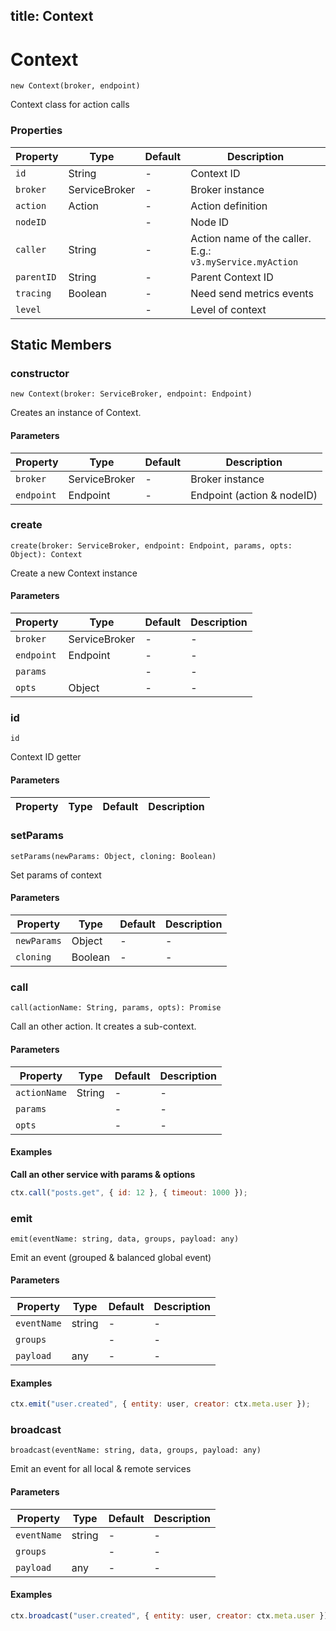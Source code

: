 title: Context
---



# Context




`new Context(broker, endpoint)`

Context class for action calls




### Properties

| Property | Type | Default | Description |
| -------- | ---- | ------- | ----------- |
| `id` | String | - | Context ID |
| `broker` | ServiceBroker | - | Broker instance |
| `action` | Action | - | Action definition |
| `nodeID` |  | - | Node ID |
| `caller` | String | - | Action name of the caller. E.g.: `v3.myService.myAction` |
| `parentID` | String | - | Parent Context ID |
| `tracing` | Boolean | - | Need send metrics events |
| `level` |  | - | Level of context |







## Static Members



### constructor



`new Context(broker: ServiceBroker, endpoint: Endpoint)`

Creates an instance of Context.


#### Parameters

| Property | Type | Default | Description |
| -------- | ---- | ------- | ----------- |
| `broker` | ServiceBroker | - | Broker instance |
| `endpoint` | Endpoint | - | Endpoint (action & nodeID) |








### create



`create(broker: ServiceBroker, endpoint: Endpoint, params, opts: Object): Context`

Create a new Context instance


#### Parameters

| Property | Type | Default | Description |
| -------- | ---- | ------- | ----------- |
| `broker` | ServiceBroker | - | - |
| `endpoint` | Endpoint | - | - |
| `params` |  | - | - |
| `opts` | Object | - | - |








### id



`id`

Context ID getter



#### Parameters

| Property | Type | Default | Description |
| -------- | ---- | ------- | ----------- |








### setParams



`setParams(newParams: Object, cloning: Boolean)`

Set params of context


#### Parameters

| Property | Type | Default | Description |
| -------- | ---- | ------- | ----------- |
| `newParams` | Object | - | - |
| `cloning` | Boolean | - | - |








### call



`call(actionName: String, params, opts): Promise`

Call an other action. It creates a sub-context.


#### Parameters

| Property | Type | Default | Description |
| -------- | ---- | ------- | ----------- |
| `actionName` | String | - | - |
| `params` |  | - | - |
| `opts` |  | - | - |






#### Examples




**Call an other service with params &amp; options**


```js
ctx.call("posts.get", { id: 12 }, { timeout: 1000 });
```





### emit



`emit(eventName: string, data, groups, payload: any)`

Emit an event (grouped & balanced global event)


#### Parameters

| Property | Type | Default | Description |
| -------- | ---- | ------- | ----------- |
| `eventName` | string | - | - |
| `groups` |  | - | - |
| `payload` | any | - | - |






#### Examples





```js
ctx.emit("user.created", { entity: user, creator: ctx.meta.user });
```





### broadcast



`broadcast(eventName: string, data, groups, payload: any)`

Emit an event for all local & remote services


#### Parameters

| Property | Type | Default | Description |
| -------- | ---- | ------- | ----------- |
| `eventName` | string | - | - |
| `groups` |  | - | - |
| `payload` | any | - | - |






#### Examples





```js
ctx.broadcast("user.created", { entity: user, creator: ctx.meta.user });
```






